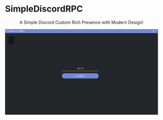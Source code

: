 # SimpleDiscordRPC
<p align="center">A Simple Discord Custom Rich Presence with Modern Design!</p>

<img align="center" src="log-in.PNG">
